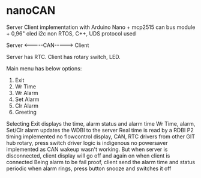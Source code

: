 # nanoCAN
Server Client implementation with Arduino Nano + mcp2515 can bus module + 0,96" oled i2c 
non RTOS, C++, UDS protocol used

Server <-----CAN-----> Client

Server has RTC.
Client has rotary switch, LED.

Main menu has below options:
1. Exit
2. Wr Time
3. Wr Alarm
4. Set Alarm
5. Clr Alarm
6. Greeting

Selecting Exit displays the time, alarm status and alarm time
Wr Time, alarm, Set/Clr alarm updates the WDBI to the server
Real time is read by a RDBI
P2 timing implemented
no flowcontrol
display, CAN, RTC drivers from other GIT hub
rotary, press switch driver logic is indigenous
no powersaver implemented as CAN wakeup wasn't working. But when server is disconnected, client display will go off and again on when client is connected
Being alarm to be fail proof, client send the alarm time and status periodic
when alarm rings, press button snooze and switches it off
